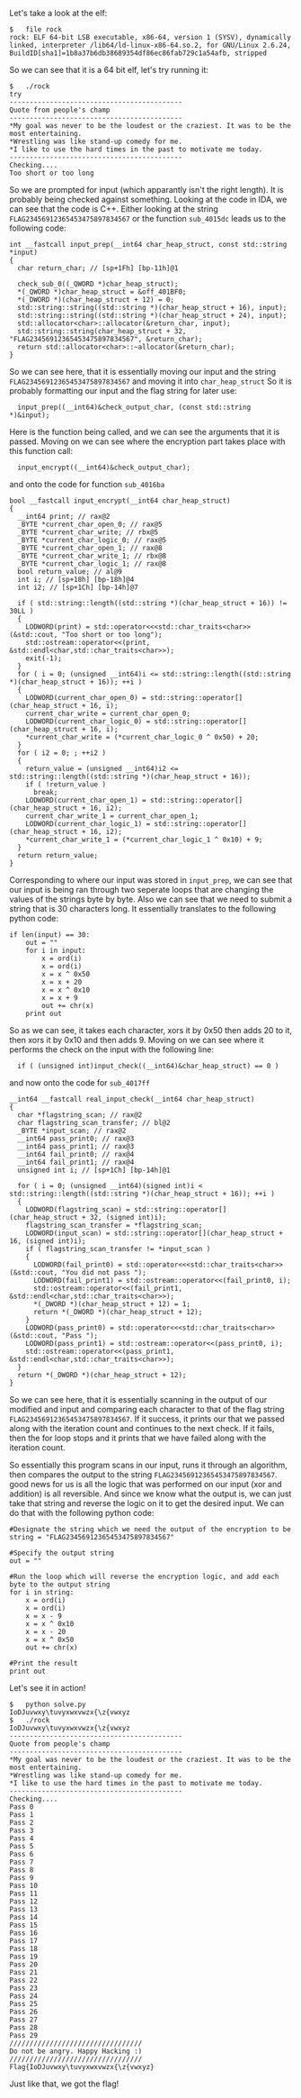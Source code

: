 Let's take a look at the elf:

```
$	file rock 
rock: ELF 64-bit LSB executable, x86-64, version 1 (SYSV), dynamically linked, interpreter /lib64/ld-linux-x86-64.so.2, for GNU/Linux 2.6.24, BuildID[sha1]=1b8a37b6db38689354df86ec86fab729c1a54afb, stripped
```

So we can see that it is a 64 bit elf, let's try running it:

```
$	./rock 
try
-------------------------------------------
Quote from people's champ
-------------------------------------------
*My goal was never to be the loudest or the craziest. It was to be the most entertaining.
*Wrestling was like stand-up comedy for me.
*I like to use the hard times in the past to motivate me today.
-------------------------------------------
Checking....
Too short or too long
```

So we are prompted for input (which apparantly isn't the right length). It is probably being checked against something. Looking at the code in IDA, we can see that the code is C++. Either looking at the string `FLAG23456912365453475897834567` or the function `sub_4015dc` leads us to the following code:

```
int __fastcall input_prep(__int64 char_heap_struct, const std::string *input)
{
  char return_char; // [sp+1Fh] [bp-11h]@1

  check_sub_0((_QWORD *)char_heap_struct);
  *(_QWORD *)char_heap_struct = &off_401BF0;
  *(_DWORD *)(char_heap_struct + 12) = 0;
  std::string::string((std::string *)(char_heap_struct + 16), input);
  std::string::string((std::string *)(char_heap_struct + 24), input);
  std::allocator<char>::allocator(&return_char, input);
  std::string::string(char_heap_struct + 32, "FLAG23456912365453475897834567", &return_char);
  return std::allocator<char>::~allocator(&return_char);
}
```

So we can see here, that it is essentially moving our input and the string `FLAG23456912365453475897834567` and moving it into `char_heap_struct` So it is probably formatting our input and the flag string for later use:

```
  input_prep((__int64)&check_output_char, (const std::string *)&input);
```

Here is the function being called, and we can see the arguments that it is passed. Moving on we can see where the encryption part takes place with this function call:

```
  input_encrypt((__int64)&check_output_char);
```

and onto the code for function `sub_4016ba`

```
bool __fastcall input_encrypt(__int64 char_heap_struct)
{
  __int64 print; // rax@2
  _BYTE *current_char_open_0; // rax@5
  _BYTE *current_char_write; // rbx@5
  _BYTE *current_char_logic_0; // rax@5
  _BYTE *current_char_open_1; // rax@8
  _BYTE *current_char_write_1; // rbx@8
  _BYTE *current_char_logic_1; // rax@8
  bool return_value; // al@9
  int i; // [sp+18h] [bp-18h]@4
  int i2; // [sp+1Ch] [bp-14h]@7

  if ( std::string::length((std::string *)(char_heap_struct + 16)) != 30LL )
  {
    LODWORD(print) = std::operator<<<std::char_traits<char>>(&std::cout, "Too short or too long");
    std::ostream::operator<<(print, &std::endl<char,std::char_traits<char>>);
    exit(-1);
  }
  for ( i = 0; (unsigned __int64)i <= std::string::length((std::string *)(char_heap_struct + 16)); ++i )
  {
    LODWORD(current_char_open_0) = std::string::operator[](char_heap_struct + 16, i);
    current_char_write = current_char_open_0;
    LODWORD(current_char_logic_0) = std::string::operator[](char_heap_struct + 16, i);
    *current_char_write = (*current_char_logic_0 ^ 0x50) + 20;
  }
  for ( i2 = 0; ; ++i2 )
  {
    return_value = (unsigned __int64)i2 <= std::string::length((std::string *)(char_heap_struct + 16));
    if ( !return_value )
      break;
    LODWORD(current_char_open_1) = std::string::operator[](char_heap_struct + 16, i2);
    current_char_write_1 = current_char_open_1;
    LODWORD(current_char_logic_1) = std::string::operator[](char_heap_struct + 16, i2);
    *current_char_write_1 = (*current_char_logic_1 ^ 0x10) + 9;
  }
  return return_value;
}
```

Corresponding to where our input was stored in `input_prep`, we can see that our input is being ran through two seperate loops that are changing the values of the strings byte by byte. Also we can see that we need to submit a string that is 30 characters long. It essentially translates to the following python code:

```
if len(input) == 30:
	out = ""
	for i in input:
		x = ord(i)
		x = ord(i)
		x = x ^ 0x50
		x = x + 20
		x = x ^ 0x10
		x = x + 9
		out += chr(x)
	print out
```

So as we can see, it takes each character, xors it by 0x50 then adds 20 to it, then xors it by 0x10 and then adds 9. Moving on we can see where it performs the check on the input with the following line:

```
  if ( (unsigned int)input_check((__int64)&char_heap_struct) == 0 ) 
```

and now onto the code for `sub_4017ff`

```
__int64 __fastcall real_input_check(__int64 char_heap_struct)
{
  char *flagstring_scan; // rax@2
  char flagstring_scan_transfer; // bl@2
  _BYTE *input_scan; // rax@2
  __int64 pass_print0; // rax@3
  __int64 pass_print1; // rax@3
  __int64 fail_print0; // rax@4
  __int64 fail_print1; // rax@4
  unsigned int i; // [sp+1Ch] [bp-14h]@1

  for ( i = 0; (unsigned __int64)(signed int)i < std::string::length((std::string *)(char_heap_struct + 16)); ++i )
  {
    LODWORD(flagstring_scan) = std::string::operator[](char_heap_struct + 32, (signed int)i);
    flagstring_scan_transfer = *flagstring_scan;
    LODWORD(input_scan) = std::string::operator[](char_heap_struct + 16, (signed int)i);
    if ( flagstring_scan_transfer != *input_scan )
    {
      LODWORD(fail_print0) = std::operator<<<std::char_traits<char>>(&std::cout, "You did not pass ");
      LODWORD(fail_print1) = std::ostream::operator<<(fail_print0, i);
      std::ostream::operator<<(fail_print1, &std::endl<char,std::char_traits<char>>);
      *(_DWORD *)(char_heap_struct + 12) = 1;
      return *(_DWORD *)(char_heap_struct + 12);
    }
    LODWORD(pass_print0) = std::operator<<<std::char_traits<char>>(&std::cout, "Pass ");
    LODWORD(pass_print1) = std::ostream::operator<<(pass_print0, i);
    std::ostream::operator<<(pass_print1, &std::endl<char,std::char_traits<char>>);
  }
  return *(_DWORD *)(char_heap_struct + 12);
}
```

So we can see here, that it is essentially scanning in the output of our modified and input and comparing each character to that of the flag string `FLAG23456912365453475897834567`. If it success, it prints our that we passed along with the iteration count and continues to the next check. If it fails, then the for loop stops and it prints that we have failed along with the iteration count. 

So essentially this program scans in our input, runs it through an algorithm, then compares the output to the string `FLAG23456912365453475897834567`. good news for us is all the logic that was performed on our input (xor and addition) is all reversible. And since we know what the output is, we can just take that string and reverse the logic on it to get the desired input. We can do that with the following python code:

```
#Designate the string which we need the output of the encryption to be
string = "FLAG23456912365453475897834567"

#Specify the output string
out = ""

#Run the loop which will reverse the encryption logic, and add each byte to the output string
for i in string:
	x = ord(i)
	x = ord(i)
	x = x - 9
	x = x ^ 0x10
	x = x - 20
	x = x ^ 0x50
	out += chr(x)

#Print the result
print out
```

Let's see it in action!

```
$	python solve.py 
IoDJuvwxy\tuvyxwxvwzx{\z{vwxyz
$	./rock 
IoDJuvwxy\tuvyxwxvwzx{\z{vwxyz
-------------------------------------------
Quote from people's champ
-------------------------------------------
*My goal was never to be the loudest or the craziest. It was to be the most entertaining.
*Wrestling was like stand-up comedy for me.
*I like to use the hard times in the past to motivate me today.
-------------------------------------------
Checking....
Pass 0
Pass 1
Pass 2
Pass 3
Pass 4
Pass 5
Pass 6
Pass 7
Pass 8
Pass 9
Pass 10
Pass 11
Pass 12
Pass 13
Pass 14
Pass 15
Pass 16
Pass 17
Pass 18
Pass 19
Pass 20
Pass 21
Pass 22
Pass 23
Pass 24
Pass 25
Pass 26
Pass 27
Pass 28
Pass 29
/////////////////////////////////
Do not be angry. Happy Hacking :)
/////////////////////////////////
Flag{IoDJuvwxy\tuvyxwxvwzx{\z{vwxyz}
```

Just like that, we got the flag!
